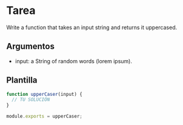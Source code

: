 # Tarea

Write a function that takes an input string and returns it uppercased.

## Argumentos

- input: a String of random words (lorem ipsum).

## Plantilla

```js
function upperCaser(input) {
  // TU SOLUCIÓN
}

module.exports = upperCaser;
```
